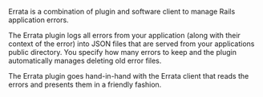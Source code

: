 Errata is a combination of plugin and software client to manage Rails application errors.

The Errata plugin logs all errors from your application (along with their context of the error) into JSON files that are served from your applications public directory. You specify how many errors to keep and the plugin automatically manages deleting old error files.

The Errata plugin goes hand-in-hand with the Errata client that reads the errors and presents them in a friendly fashion.




